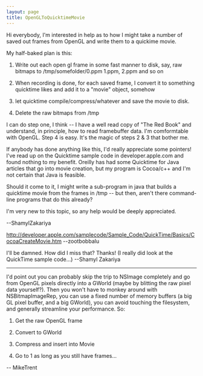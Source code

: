 ```yaml
---
layout: page
title: OpenGLToQuicktimeMovie
---
```


Hi everybody,
I'm interested in help as to how I might take a number of saved out frames from OpenGL and write them to a quickime movie. 

My half-baked plan is this:

 1) Write out each open gl frame in some fast manner to disk, say, raw bitmaps 
     to /tmp/somefolder/0.ppm 1.ppm, 2.ppm and so on

 2) When recording is done, for each saved frame, I convert it to something 
     quicktime likes and add it to a "movie" object, somehow

 3) let quicktime compile/compress/whatever and save the movie to disk.

 4) Delete the raw bitmaps from /tmp


I can do step one, I think -- I have a well read copy of "The Red Book" and understand, in principle, how to read framebuffer data. I'm comformtable with OpenGL. Step 4 is easy. It's the magic of steps 2 & 3 that bother me.

If anybody has done anything like this, I'd really appreciate some pointers! I've read up on the Quicktime sample code in developer.apple.com and found nothing to my benefit. Oreilly has had some Quicktime for Java articles that go into movie creation, but my program is Cocoa/c++ and I'm not certain that Java is feasible.

Should it come to it, I might write a sub-program in java that builds a quicktime movie from the frames in /tmp -- but then, aren't there command-line programs that do this already?

I'm very new to this topic, so any help would be deeply appreciated.

--ShamylZakariya

http://developer.apple.com/samplecode/Sample_Code/QuickTime/Basics/CocoaCreateMovie.htm --zootbobbalu

I'll be damned. How did I miss that? Thanks! (I really did look at the QuickTime sample code...)
--Shamyl Zakariya

----

I'd point out you can probably skip the trip to NSImage completely and go from OpenGL pixels directly into a GWorld (maybe by blitting the raw pixel data yourself?). Then you won't have to monkey around with NSBitmapImageRep, you can use a fixed number of memory buffers (a big GL pixel buffer, and a big GWorld), you can avoid touching the filesystem, and generally streamline your performance. So:

1) Get the raw OpenGL frame

2) Convert to GWorld

3) Compress and insert into Movie

4) Go to 1 as long as you still have frames...

-- MikeTrent

